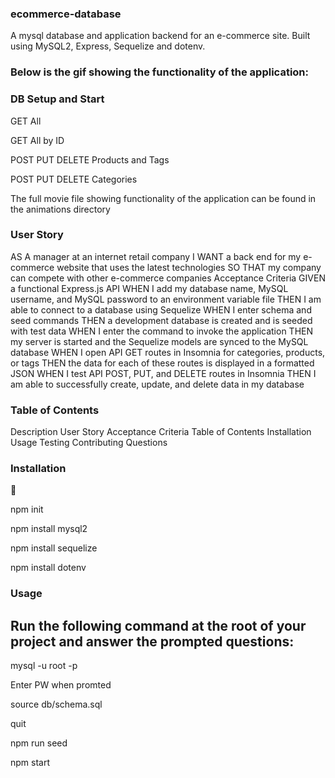 ### ecommerce-database

 A mysql database and application backend for an e-commerce site. Built using MySQL2, Express, Sequelize and dotenv.

### Below is the gif showing the functionality of the application:

### DB Setup and Start

GET All

GET All by ID

POST PUT DELETE Products and Tags

POST PUT DELETE Categories

The full movie file showing functionality of the application can be found in the animations directory

### User Story
AS A manager at an internet retail company
I WANT a back end for my e-commerce website that uses the latest technologies
SO THAT my company can compete with other e-commerce companies
Acceptance Criteria
GIVEN a functional Express.js API
WHEN I add my database name, MySQL username, and MySQL password to an environment variable file
THEN I am able to connect to a database using Sequelize
WHEN I enter schema and seed commands
THEN a development database is created and is seeded with test data
WHEN I enter the command to invoke the application
THEN my server is started and the Sequelize models are synced to the MySQL database
WHEN I open API GET routes in Insomnia for categories, products, or tags
THEN the data for each of these routes is displayed in a formatted JSON
WHEN I test API POST, PUT, and DELETE routes in Insomnia
THEN I am able to successfully create, update, and delete data in my database

### Table of Contents
Description
User Story
Acceptance Criteria
Table of Contents
Installation
Usage
Testing
Contributing
Questions

### Installation
💾

npm init

npm install mysql2

npm install sequelize

npm install dotenv

### Usage

## Run the following command at the root of your project and answer the prompted questions:

mysql -u root -p

Enter PW when promted

source db/schema.sql

quit

npm run seed

npm start


